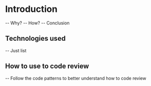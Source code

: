 # Introduction

-- Why?
-- How?
-- Conclusion

## Technologies used

-- Just list

## How to use to code review

-- Follow the code patterns to better understand how to code review
